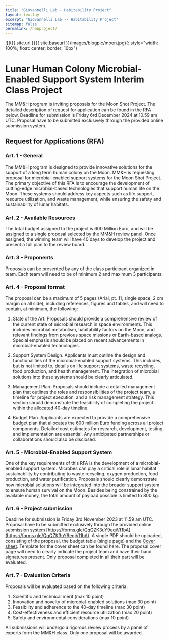 ```yaml
---
title: "Giovannelli Lab - Habitability Project"
layout: textlay
excerpt: "Giovannelli Lab -- Habitability Project"
sitemap: false
permalink: /habproject/
---
```


![]({{ site.url }}{{ site.baseurl }}/images/blogpic/moon.jpg){: style="width: 100%; float: center; border: 10px"}

# Lunar Human Colony Microbial-Enabled Support System Interim Class Project

The MM&H program is inviting proposals for the Moon Shot Project. The detailed description of request for application can be found in the RFA below. Deadline for submission is Friday 6rd December 2024 at 10.59 am UTC. Proposal have to be submitted exclusively through the provided online submission system.

## Request for Applications (RFA)

### Art. 1 - General
The MM&H program is designed to provide innovative solutions for the support of a long term human colony on the Moon. MM&H is requesting proposal for microbial-enabled support systems for the Moon Shot Project. The primary objective of this RFA is to encourage the development of cutting-edge microbial-based technologies that support human life on the Moon. These systems should address key aspects such as life support, resource utilization, and waste management, while ensuring the safety and sustainability of lunar habitats.

### Art. 2 - Available Resources
The total budget assigned to the project is 600 Million Euro, and will be assigned to a single proposal selected by the MM&H review panel. Once assigned, the winning team will have 40 days to develop the project and present a full plan to the review board.

### Art. 3 - Proponents
Proposals can be presented by any of the class participant organized in team. Each team will need to be of minimum 2 and maximum 3 participants.

### Art. 4 - Proposal format
The proposal can be a maximum of 5 pages (Arial, pt. 11, single space, 2 cm margin on all side), including references, figures and tables, and will need to contain, at minimum, the following:

 1. State of the Art. Proposals should provide a comprehensive review of the current state of microbial research in space environments. This includes microbial metabolism, habitability factors on the Moon, and relevant findings from previous space missions or Earth-based analogs. Special emphasis should be placed on recent advancements in microbial-enabled technologies.

 2. Support System Design. Applicants must outline the design and functionalities of the microbial-enabled support systems. This includes, but is not limited to, details on life support systems, waste recycling, food production, and health management. The integration of microbial solutions into these systems should be clearly articulated.

 3. Management Plan. Proposals should include a detailed management plan that outlines the roles and responsibilities of the project team, a timeline for project execution, and a risk management strategy. This section should demonstrate the feasibility of completing the project within the allocated 40-day timeline.

 4. Budget Plan. Applicants are expected to provide a comprehensive budget plan that allocates the 600 million Euro funding across all project components. Detailed cost estimates for research, development, testing, and implementation are essential. Any anticipated partnerships or collaborations should also be disclosed.

### Art. 5 - Microbial-Enabled Support System
One of the key requirements of this RFA is the development of a microbial-enabled support system. Microbes can play a critical role in lunar habitat sustainability by contributing to waste recycling, oxygen production, food production, and water purification. Proposals should clearly demonstrate how microbial solutions will be integrated into the broader support system to ensure human survival on the Moon. Besides being constrained by the available money, the total amount of payload possible is limited to 800 kg.

### Art. 6 - Project submission
Deadline for submission is Friday 3rd November 2023 at 11.59 am UTC. Proposal have to be submitted exclusively through the provided online submission system [https://forms.gle/QqQZK3uY9eqiVf1bA](https://forms.gle/QqQZK3uY9eqiVf1bA). A single PDF should be uploaded, consisting of the proposal, the budget table (single page) and the [Cover sheet](https://docs.google.com/document/d/10OT9Ae_VluF1IEYx3gc76bAZQyZixiIOZ-8ckxyDN5E/edit?usp=sharing). Template for the cover sheet can be found here. The proposal cover page will need to clearly indicate the project team and have their hand signatures present. Only proposal completed in all their part will be evaluated.

### Art. 7 - Evaluation Criteria
Proposals will be evaluated based on the following criteria:
 1. Scientific and technical merit (max 10 point)
 2. Innovation and novelty of microbial-enabled solutions (max 30 point)
 3. Feasibility and adherence to the 40-day timeline (max 30 point)
 4. Cost-effectiveness and efficient resource utilization (max 20 point)
 5. Safety and environmental considerations (max 10 point)

All submissions will undergo a rigorous review process by a panel of experts form the MM&H class. Only one proposal will be awarded.
